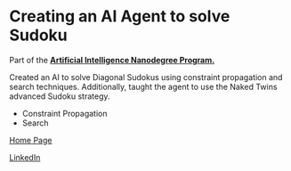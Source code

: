 # Creating an AI Agent to solve Sudoku

Part of the [**Artificial Intelligence Nanodegree Program.**](https://eu.udacity.com/course/artificial-intelligence-nanodegree--nd889)

Created an AI to solve Diagonal Sudokus using constraint propagation and search techniques. Additionally, taught the agent to use the Naked Twins advanced Sudoku strategy.

- Constraint Propagation
- Search

[Home Page](http://miguelangelnieto.net)

[LinkedIn](https://www.linkedin.com/in/miguelangelnieto/?locale=en_US)
